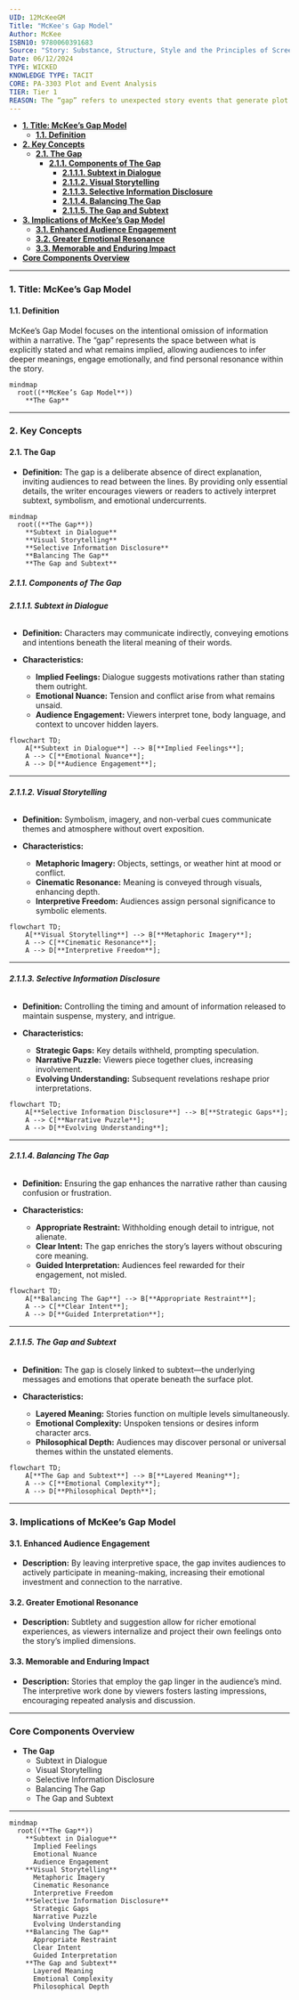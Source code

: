 ```yaml
---
UID: 12McKeeGM
Title: "McKee's Gap Model"
Author: McKee
ISBN10: 9780060391683
Source: "Story: Substance, Structure, Style and the Principles of Screenwriting"
Date: 06/12/2024
TYPE: WICKED
KNOWLEDGE TYPE: TACIT
CORE: PA-3303 Plot and Event Analysis
TIER: Tier 1
REASON: The “gap” refers to unexpected story events that generate plot tension, aligning with event analysis and how stories progress through surprises and reversals.
---
```


- [**1. Title: McKee’s Gap Model**](#1-title-mckees-gap-model)
  - [**1.1. Definition**](#11-definition)
- [**2. Key Concepts**](#2-key-concepts)
  - [**2.1. The Gap**](#21-the-gap)
    - [**2.1.1. Components of The Gap**](#211-components-of-the-gap)
      - [**2.1.1.1. Subtext in Dialogue**](#2111-subtext-in-dialogue)
      - [**2.1.1.2. Visual Storytelling**](#2112-visual-storytelling)
      - [**2.1.1.3. Selective Information Disclosure**](#2113-selective-information-disclosure)
      - [**2.1.1.4. Balancing The Gap**](#2114-balancing-the-gap)
      - [**2.1.1.5. The Gap and Subtext**](#2115-the-gap-and-subtext)
- [**3. Implications of McKee’s Gap Model**](#3-implications-of-mckees-gap-model)
  - [**3.1. Enhanced Audience Engagement**](#31-enhanced-audience-engagement)
  - [**3.2. Greater Emotional Resonance**](#32-greater-emotional-resonance)
  - [**3.3. Memorable and Enduring Impact**](#33-memorable-and-enduring-impact)
- [**Core Components Overview**](#core-components-overview)

---

### **1. Title: McKee’s Gap Model**

#### **1.1. Definition**

McKee’s Gap Model focuses on the intentional omission of information within a narrative. The “gap” represents the space between what is explicitly stated and what remains implied, allowing audiences to infer deeper meanings, engage emotionally, and find personal resonance within the story.

```mermaid
mindmap
  root((**McKee’s Gap Model**))
    **The Gap**
```

---

### **2. Key Concepts**

#### **2.1. The Gap**

- **Definition:**
  The gap is a deliberate absence of direct explanation, inviting audiences to read between the lines. By providing only essential details, the writer encourages viewers or readers to actively interpret subtext, symbolism, and emotional undercurrents.

```mermaid
mindmap
  root((**The Gap**))
    **Subtext in Dialogue**
    **Visual Storytelling**
    **Selective Information Disclosure**
    **Balancing The Gap**
    **The Gap and Subtext**
```

##### **2.1.1. Components of The Gap**

###### **2.1.1.1. Subtext in Dialogue**

- **Definition:**
  Characters may communicate indirectly, conveying emotions and intentions beneath the literal meaning of their words.

- **Characteristics:**
  - **Implied Feelings:** Dialogue suggests motivations rather than stating them outright.
  - **Emotional Nuance:** Tension and conflict arise from what remains unsaid.
  - **Audience Engagement:** Viewers interpret tone, body language, and context to uncover hidden layers.

```mermaid
flowchart TD;
    A[**Subtext in Dialogue**] --> B[**Implied Feelings**];
    A --> C[**Emotional Nuance**];
    A --> D[**Audience Engagement**];
```

---

###### **2.1.1.2. Visual Storytelling**

- **Definition:**
  Symbolism, imagery, and non-verbal cues communicate themes and atmosphere without overt exposition.

- **Characteristics:**
  - **Metaphoric Imagery:** Objects, settings, or weather hint at mood or conflict.
  - **Cinematic Resonance:** Meaning is conveyed through visuals, enhancing depth.
  - **Interpretive Freedom:** Audiences assign personal significance to symbolic elements.

```mermaid
flowchart TD;
    A[**Visual Storytelling**] --> B[**Metaphoric Imagery**];
    A --> C[**Cinematic Resonance**];
    A --> D[**Interpretive Freedom**];
```

---

###### **2.1.1.3. Selective Information Disclosure**

- **Definition:**
  Controlling the timing and amount of information released to maintain suspense, mystery, and intrigue.

- **Characteristics:**
  - **Strategic Gaps:** Key details withheld, prompting speculation.
  - **Narrative Puzzle:** Viewers piece together clues, increasing involvement.
  - **Evolving Understanding:** Subsequent revelations reshape prior interpretations.

```mermaid
flowchart TD;
    A[**Selective Information Disclosure**] --> B[**Strategic Gaps**];
    A --> C[**Narrative Puzzle**];
    A --> D[**Evolving Understanding**];
```

---

###### **2.1.1.4. Balancing The Gap**

- **Definition:**
  Ensuring the gap enhances the narrative rather than causing confusion or frustration.

- **Characteristics:**
  - **Appropriate Restraint:** Withholding enough detail to intrigue, not alienate.
  - **Clear Intent:** The gap enriches the story’s layers without obscuring core meaning.
  - **Guided Interpretation:** Audiences feel rewarded for their engagement, not misled.

```mermaid
flowchart TD;
    A[**Balancing The Gap**] --> B[**Appropriate Restraint**];
    A --> C[**Clear Intent**];
    A --> D[**Guided Interpretation**];
```

---

###### **2.1.1.5. The Gap and Subtext**

- **Definition:**
  The gap is closely linked to subtext—the underlying messages and emotions that operate beneath the surface plot.

- **Characteristics:**
  - **Layered Meaning:** Stories function on multiple levels simultaneously.
  - **Emotional Complexity:** Unspoken tensions or desires inform character arcs.
  - **Philosophical Depth:** Audiences may discover personal or universal themes within the unstated elements.

```mermaid
flowchart TD;
    A[**The Gap and Subtext**] --> B[**Layered Meaning**];
    A --> C[**Emotional Complexity**];
    A --> D[**Philosophical Depth**];
```

---

### **3. Implications of McKee’s Gap Model**

#### **3.1. Enhanced Audience Engagement**

- **Description:**
  By leaving interpretive space, the gap invites audiences to actively participate in meaning-making, increasing their emotional investment and connection to the narrative.

#### **3.2. Greater Emotional Resonance**

- **Description:**
  Subtlety and suggestion allow for richer emotional experiences, as viewers internalize and project their own feelings onto the story’s implied dimensions.

#### **3.3. Memorable and Enduring Impact**

- **Description:**
  Stories that employ the gap linger in the audience’s mind. The interpretive work done by viewers fosters lasting impressions, encouraging repeated analysis and discussion.

---

### **Core Components Overview**

- **The Gap**
  - Subtext in Dialogue
  - Visual Storytelling
  - Selective Information Disclosure
  - Balancing The Gap
  - The Gap and Subtext

---

```mermaid
mindmap
  root((**The Gap**))
    **Subtext in Dialogue**
      Implied Feelings
      Emotional Nuance
      Audience Engagement
    **Visual Storytelling**
      Metaphoric Imagery
      Cinematic Resonance
      Interpretive Freedom
    **Selective Information Disclosure**
      Strategic Gaps
      Narrative Puzzle
      Evolving Understanding
    **Balancing The Gap**
      Appropriate Restraint
      Clear Intent
      Guided Interpretation
    **The Gap and Subtext**
      Layered Meaning
      Emotional Complexity
      Philosophical Depth
```
